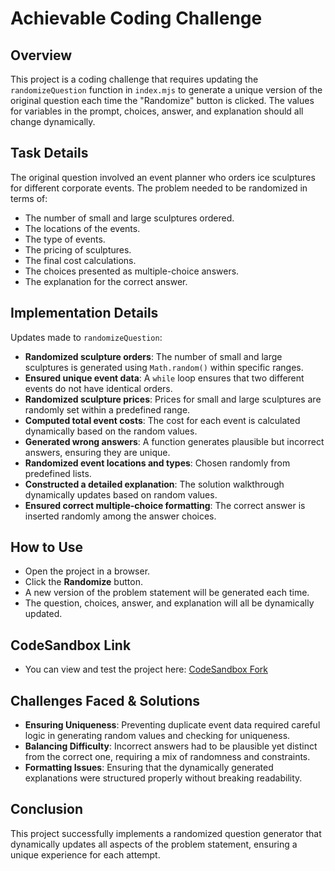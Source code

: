 # Achievable Coding Challenge

## Overview

This project is a coding challenge that requires updating the ```randomizeQuestion``` function in ```index.mjs``` to generate a unique version of the original question each time the "Randomize" button is clicked. The values for variables in the prompt, choices, answer, and explanation should all change dynamically.

## Task Details

The original question involved an event planner who orders ice sculptures for different corporate events. The problem needed to be randomized in terms of:
- The number of small and large sculptures ordered.
- The locations of the events.
- The type of events.
- The pricing of sculptures.
- The final cost calculations.
- The choices presented as multiple-choice answers.
- The explanation for the correct answer.

## Implementation Details

Updates made to ```randomizeQuestion```:

- **Randomized sculpture orders**: The number of small and large sculptures is generated using ```Math.random()``` within specific ranges.
- **Ensured unique event data**: A ```while``` loop ensures that two different events do not have identical orders.
- **Randomized sculpture prices**: Prices for small and large sculptures are randomly set within a predefined range.
- **Computed total event costs**: The cost for each event is calculated dynamically based on the random values.
- **Generated wrong answers**: A function generates plausible but incorrect answers, ensuring they are unique.
- **Randomized event locations and types**: Chosen randomly from predefined lists.
- **Constructed a detailed explanation**: The solution walkthrough dynamically updates based on random values.
- **Ensured correct multiple-choice formatting**: The correct answer is inserted randomly among the answer choices.

## How to Use

- Open the project in a browser.
- Click the **Randomize** button.
- A new version of the problem statement will be generated each time.
- The question, choices, answer, and explanation will all be dynamically updated.

## CodeSandbox Link

- You can view and test the project here: [CodeSandbox Fork](https://codesandbox.io/p/github/mhdamaan79/achievable-coding-challenge/main?file=%2Fsrc%2Findex.mjs)

## Challenges Faced & Solutions

- **Ensuring Uniqueness**: Preventing duplicate event data required careful logic in generating random values and checking for uniqueness.
- **Balancing Difficulty**: Incorrect answers had to be plausible yet distinct from the correct one, requiring a mix of randomness and constraints.
- **Formatting Issues**: Ensuring that the dynamically generated explanations were structured properly without breaking readability.

## Conclusion

This project successfully implements a randomized question generator that dynamically updates all aspects of the problem statement, ensuring a unique experience for each attempt. 
